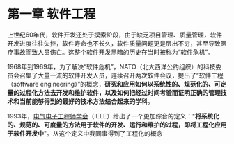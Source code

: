 # 第一章 软件工程

上世纪60年代，软件开发还处于摸索阶段，由于缺乏项目管理、质量管理，软件开发进度往往失控，软件寿命也不长久，软件质量问题更是层出不穷，甚至导致医疗事故而致人员伤亡。这整个软件开发黑暗的历史在当时被称为“软件危机”。

1968年到1969年，为了解决“软件危机”，NATO（北大西洋公约组织）的科技委员会召集了大量一流的软件开发人员，连续召开两次软件会议，提出了“软件工程（software engineering）”的概念，**研究和应用如何以系统性的、规范化的、可定量的过程化方法去开发和维护软件，以及如何把经过时间考验而证明正确的管理技术和当前能够得到的最好的技术方法结合起来的学科**。

1993年，[电气电子工程师学会](https://zh.wikipedia.org/wiki/电气电子工程师学会)（IEEE）给出了一个更加综合的定义："**将系统化的、规范的、可度量的方法用于软件的开发、运行和维护的过程，即将工程化应用于软件开发中**"。从这个定义中我同事得到了工程化的概念

